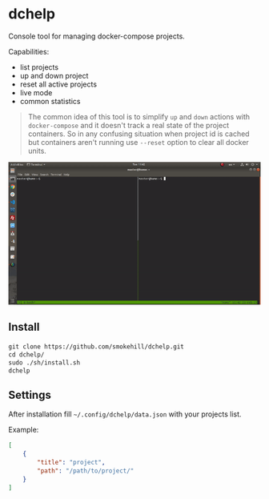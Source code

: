 # dchelp

Console tool for managing docker-compose projects.

Capabilities:
- list projects
- up and down project
- reset all active projects
- live mode
- common statistics

> The common idea of this tool is to simplify `up` and `down` actions with `docker-compose` and it doesn't track a real state of the project containers. So in any confusing situation when project id is cached but containers aren't running use `--reset` option to clear all docker units.

![](example.gif)

## Install

```
git clone https://github.com/smokehill/dchelp.git
cd dchelp/
sudo ./sh/install.sh
dchelp
```

## Settings

After installation fill `~/.config/dchelp/data.json` with your projects list.

Example:
```json
[
    {
        "title": "project",
        "path": "/path/to/project/"
    }
]
```